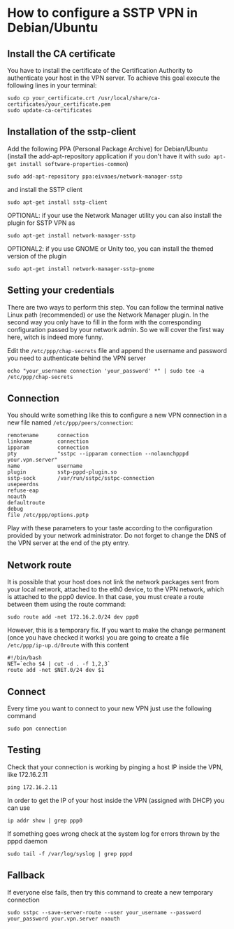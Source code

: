 # How to configure a SSTP VPN in Debian/Ubuntu

## Install the CA certificate

You have to install the certificate of the Certification Authority to authenticate your host in the VPN server. To achieve this goal execute the following lines in your terminal:

```
sudo cp your_certificate.crt /usr/local/share/ca-certificates/your_certificate.pem
sudo update-ca-certificates
```

## Installation of the sstp-client

Add the following PPA (Personal Package Archive) for Debian/Ubuntu (install the add-apt-repository application if you don't have it with `sudo apt-get install software-properties-common`)

```
sudo add-apt-repository ppa:eivnaes/network-manager-sstp
```

and install the SSTP client

```
sudo apt-get install sstp-client
```

OPTIONAL: if your use the Network Manager utility you can also install the plugin for SSTP VPN as

```
sudo apt-get install network-manager-sstp
```

OPTIONAL2: if you use GNOME or Unity too, you can install the themed version of the plugin

```
sudo apt-get install network-manager-sstp-gnome
```

## Setting your credentials

There are two ways to perform this step. You can follow the terminal native Linux path (recommended) or use the Network Manager plugin. In the second way you only have to fill in the form with the corresponding configuration passed by your network admin. So we will cover the first way here, witch is indeed more funny.

Edit the `/etc/ppp/chap-secrets` file and append the username and password you need to authenticate behind the VPN server

```
echo "your_username connection 'your_password' *" | sudo tee -a /etc/ppp/chap-secrets
```

## Connection

You should write something like this to configure a new VPN connection in a new file named `/etc/ppp/peers/connection`:

```
remotename      connection
linkname        connection
ipparam         connection
pty             "sstpc --ipparam connection --nolaunchpppd your.vpn.server"
name            username
plugin          sstp-pppd-plugin.so
sstp-sock       /var/run/sstpc/sstpc-connection
usepeerdns
refuse-eap
noauth
defaultroute
debug
file /etc/ppp/options.pptp
```

Play with these parameters to your taste according to the configuration provided by your network administrator. Do not forget to change the DNS of the VPN server at the end of the pty entry.

## Network route

It is possible that your host does not link the network packages sent from your local network, attached to the eth0 device, to the VPN network, which is attached to the ppp0 device. In that case, you must create a route between them using the route command:

```
sudo route add -net 172.16.2.0/24 dev ppp0

```

However, this is a temporary fix. If you want to make the change permanent (once you have checked it works) you are going to create a file `/etc/ppp/ip-up.d/0route` with this content

```
#!/bin/bash
NET=`echo $4 | cut -d . -f 1,2,3`
route add -net $NET.0/24 dev $1
```

## Connect

Every time you want to connect to your new VPN just use the following command

```
sudo pon connection

```

## Testing

Check that your connection is working by pinging a host IP inside the VPN, like 172.16.2.11

```
ping 172.16.2.11
```

In order to get the IP of your host inside the VPN (assigned with DHCP) you can use

```
ip addr show | grep ppp0
```

If something goes wrong check at the system log for errors thrown by the pppd daemon

```
sudo tail -f /var/log/syslog | grep pppd

```

## Fallback

If everyone else fails, then try this command to create a new temporary connection

```
sudo sstpc --save-server-route --user your_username --password your_password your.vpn.server noauth
```

